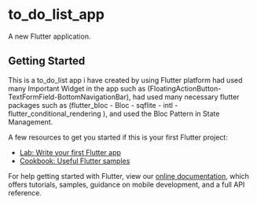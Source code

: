# to_do_list_app

A new Flutter application.

## Getting Started

This is a to_do_list app i have created by using Flutter platform
had used many Important Widget in the app such as (FloatingActionButton-TextFormField-BottomNavigationBar),
had used many necessary flutter packages such as (flutter_bloc  -  Bloc  -  sqflite  -  intl - flutter_conditional_rendering ),
and used the Bloc Pattern in State Management.

A few resources to get you started if this is your first Flutter project:

- [Lab: Write your first Flutter app](https://flutter.dev/docs/get-started/codelab)
- [Cookbook: Useful Flutter samples](https://flutter.dev/docs/cookbook)

For help getting started with Flutter, view our
[online documentation](https://flutter.dev/docs), which offers tutorials,
samples, guidance on mobile development, and a full API reference.
